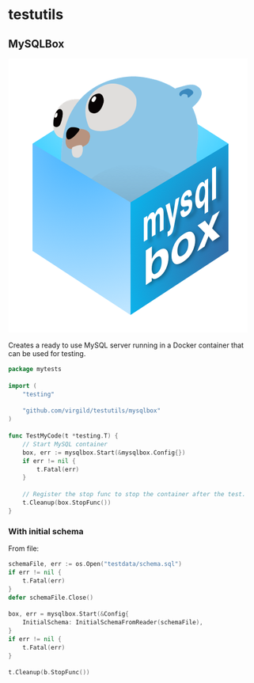 # testutils

## MySQLBox

![MySQLBox logo](https://github.com/virgild/testutils/blob/main/static/logo.png?raw=true)

Creates a ready to use MySQL server running in a Docker container that can be
used for testing.

```go
package mytests

import (
	"testing"

	"github.com/virgild/testutils/mysqlbox"
)

func TestMyCode(t *testing.T) {
	// Start MySQL container
	box, err := mysqlbox.Start(&mysqlbox.Config{})
	if err != nil {
		t.Fatal(err)
	}

	// Register the stop func to stop the container after the test.
	t.Cleanup(box.StopFunc())
}
```

### With initial schema

From file:

```go
schemaFile, err := os.Open("testdata/schema.sql")
if err != nil {
    t.Fatal(err)
}
defer schemaFile.Close()

box, err = mysqlbox.Start(&Config{
    InitialSchema: InitialSchemaFromReader(schemaFile),
}
if err != nil {
    t.Fatal(err)
}

t.Cleanup(b.StopFunc())
```